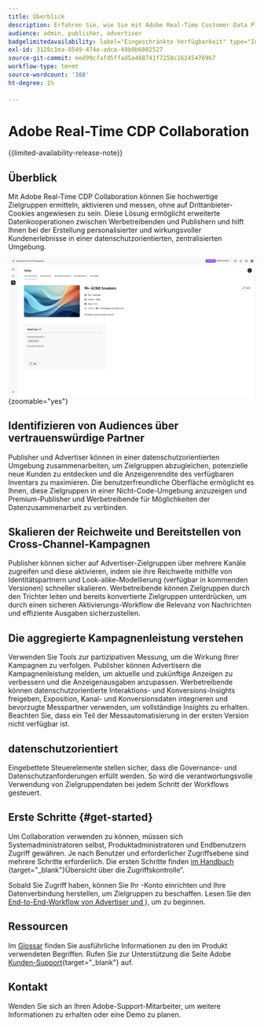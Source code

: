 ```yaml
---
title: Überblick
description: Erfahren Sie, wie Sie mit Adobe Real-Time Customer Data Platform (CDP) Collaboration hochwertige Zielgruppen ermitteln, aktivieren und messen können, ohne auf Drittanbieter-Cookies angewiesen zu sein.
audience: admin, publisher, advertiser
badgelimitedavailability: label="Eingeschränkte Verfügbarkeit" type="Informative" url="https://helpx.adobe.com/legal/product-descriptions/real-time-customer-data-platform-collaboration.html newtab=true"
exl-id: 3128c1ea-8549-474e-adce-49b9b6802527
source-git-commit: eed99cfafd5ffad5a468741f7258c162454769b7
workflow-type: tm+mt
source-wordcount: '388'
ht-degree: 1%

---
```


# Adobe Real-Time CDP Collaboration

{{limited-availability-release-note}}

## Überblick

Mit Adobe Real-Time CDP Collaboration können Sie hochwertige Zielgruppen ermitteln, aktivieren und messen, ohne auf Drittanbieter-Cookies angewiesen zu sein. Diese Lösung ermöglicht erweiterte Datenkooperationen zwischen Werbetreibenden und Publishern und hilft Ihnen bei der Erstellung personalisierter und wirkungsvoller Kundenerlebnisse in einer datenschutzorientierten, zentralisierten Umgebung.

![Die Seite &quot;Real-Time CDP Collaboration einrichten“, auf der eine Organisation angezeigt wird.](/help/assets/overview/set-up.png){zoomable="yes"}

## Identifizieren von Audiences über vertrauenswürdige Partner

Publisher und Advertiser können in einer datenschutzorientierten Umgebung zusammenarbeiten, um Zielgruppen abzugleichen, potenzielle neue Kunden zu entdecken und die Anzeigenrendite des verfügbaren Inventars zu maximieren. Die benutzerfreundliche Oberfläche ermöglicht es Ihnen, diese Zielgruppen in einer Nicht-Code-Umgebung anzuzeigen und Premium-Publisher und Werbetreibende für Möglichkeiten der Datenzusammenarbeit zu verbinden.

## Skalieren der Reichweite und Bereitstellen von Cross-Channel-Kampagnen

Publisher können sicher auf Advertiser-Zielgruppen über mehrere Kanäle zugreifen und diese aktivieren, indem sie ihre Reichweite mithilfe von Identitätspartnern und Look-alike-Modellierung (verfügbar in kommenden Versionen) schneller skalieren. Werbetreibende können Zielgruppen durch den Trichter leiten und bereits konvertierte Zielgruppen unterdrücken, um durch einen sicheren Aktivierungs-Workflow die Relevanz von Nachrichten und effiziente Ausgaben sicherzustellen.

## Die aggregierte Kampagnenleistung verstehen

Verwenden Sie Tools zur partizipativen Messung, um die Wirkung Ihrer Kampagnen zu verfolgen. Publisher können Advertisern die Kampagnenleistung melden, um aktuelle und zukünftige Anzeigen zu verbessern und die Anzeigenausgaben anzupassen. Werbetreibende können datenschutzorientierte Interaktions- und Konversions-Insights freigeben, Exposition, Kanal- und Konversionsdaten integrieren und bevorzugte Messpartner verwenden, um vollständige Insights zu erhalten. Beachten Sie, dass ein Teil der Messautomatisierung in der ersten Version nicht verfügbar ist.

## datenschutzorientiert

Eingebettete Steuerelemente stellen sicher, dass die Governance- und Datenschutzanforderungen erfüllt werden. So wird die verantwortungsvolle Verwendung von Zielgruppendaten bei jedem Schritt der Workflows gesteuert.

## Erste Schritte {#get-started}

Um Collaboration verwenden zu können, müssen sich Systemadministratoren selbst, Produktadministratoren und Endbenutzern Zugriff gewähren. Je nach Benutzer und erforderlicher Zugriffsebene sind mehrere Schritte erforderlich. Die ersten Schritte finden [ im Handbuch ](/help/guide/permissions/overview.md){target="_blank"}Übersicht über die Zugriffskontrolle“.

Sobald Sie Zugriff haben, können Sie Ihr -Konto einrichten und Ihre Datenverbindung herstellen, um Zielgruppen zu beschaffen. Lesen Sie den [End-to-End-Workflow von Advertiser und ](/help/guide/end-to-end-workflow.md)), um zu beginnen.

## Ressourcen

Im [Glossar](/help/guide/glossary.md) finden Sie ausführliche Informationen zu den im Produkt verwendeten Begriffen. Rufen Sie zur Unterstützung die Seite Adobe [Kunden-Support](https://experienceleague.adobe.com/home?lang=en&support-tab=open-ticket#support){target="_blank"} auf.

## Kontakt

Wenden Sie sich an Ihren Adobe-Support-Mitarbeiter, um weitere Informationen zu erhalten oder eine Demo zu planen.
